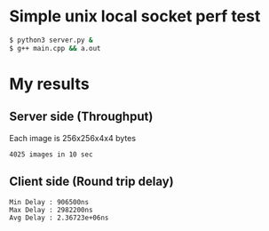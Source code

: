 # Simple unix local socket perf test

```bash
$ python3 server.py &
$ g++ main.cpp && a.out
```

# My results

## Server side (Throughput)

Each image is 256x256x4x4 bytes

```
4025 images in 10 sec
```

## Client side (Round trip delay)

```
Min Delay : 906500ns
Max Delay : 2982200ns
Avg Delay : 2.36723e+06ns
```

